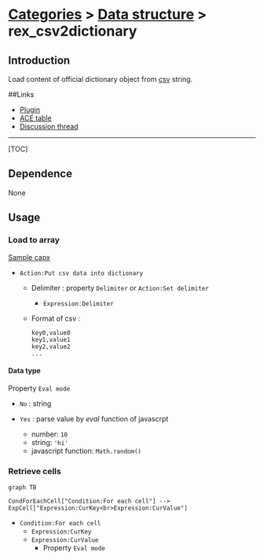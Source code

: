 # [Categories](categories.index.html) > [Data structure](datastructure.index.html) > rex_csv2dictionary

## Introduction

Load content of official dictionary object from [csv](https://en.wikipedia.org/wiki/Comma-separated_values) string.

##Links

- [Plugin](https://rexrainbow.github.io/C2RexDoc/repo/rex_csv2dictionary.7z)
- [ACE table](https://rexrainbow.github.io/C2RexDoc/c2rexpluginsACE/plugin_rex_csv2dictionary.html)
- [Discussion thread](https://www.scirra.com/forum/plugin-csv-csv2array-csv2dictionary_t64326)


----

[TOC]

## Dependence

None

## Usage

### Load to array

[Sample capx](https://onedrive.live.com/redir?resid=7497FD5EC94476E!216&authkey=!AEhykUbiHXz44ys&ithint=file%2c.capx)

- `Action:Put csv data into dictionary`

  - Delimiter : property `Delimiter` or `Action:Set delimiter`

    - `Expression:Delimiter`

  - Format of csv :

    ```
    key0,value0
    key1,value1
    key2,value2
    ...
    ```


#### Data type

Property `Eval mode`

- `No` : string

- `Yes` :  parse value by *eval* function of javascrpt

  - number: `10`
  - string: `'hi'`
  - javascript function: `Math.random()`


### Retrieve cells

```mermaid
graph TB

CondForEachCell["Condition:For each cell"] --> ExpCell["Expression:CurKey<br>Expression:CurValue"]
```

- `Condition:For each cell`
  - `Expression:CurKey`
  - `Expression:CurValue `
    - Property `Eval mode`
